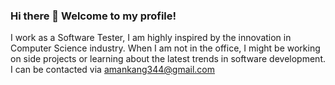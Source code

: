 ### Hi there 👋 Welcome to my profile!

I work as a Software Tester, I am highly inspired by the innovation in Computer Science industry. When I am not in the office, I might be working on side projects or learning about the latest trends in software development.
I can be contacted via amankang344@gmail.com
<!--
**Aman-Kang/Aman-Kang** is a  _special_  repository because its `README.md` (this file) appears on your GitHub profile.

Here are some ideas to get you started:

- 🔭 I’m currently working on ...
- 🌱 I’m currently learning ...
- 👯 I’m looking to collaborate on ...
- 🤔 I’m looking for help with ...
- 💬 Ask me about ...
- 📫 How to reach me: ...
- 😄 Pronouns: ...
- ⚡ Fun fact: ...
-->
